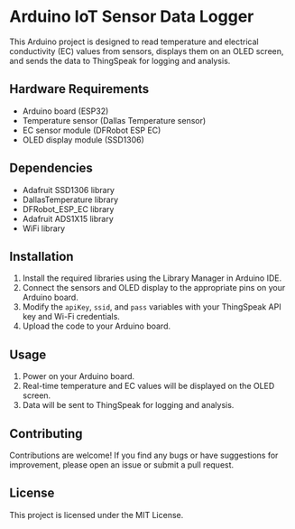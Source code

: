 # Arduino IoT Sensor Data Logger

This Arduino project is designed to read temperature and electrical conductivity (EC) values from sensors,
displays them on an OLED screen, and sends the data to ThingSpeak for logging and analysis.

## Hardware Requirements

- Arduino board (ESP32)
- Temperature sensor (Dallas Temperature sensor)
- EC sensor module (DFRobot ESP EC)
- OLED display module (SSD1306)

## Dependencies

- Adafruit SSD1306 library
- DallasTemperature library
- DFRobot_ESP_EC library
- Adafruit ADS1X15 library
- WiFi library

## Installation

1. Install the required libraries using the Library Manager in Arduino IDE.
2. Connect the sensors and OLED display to the appropriate pins on your Arduino board.
3. Modify the `apiKey`, `ssid`, and `pass` variables with your ThingSpeak API key and Wi-Fi credentials.
4. Upload the code to your Arduino board.

## Usage

1. Power on your Arduino board.
2. Real-time temperature and EC values will be displayed on the OLED screen.
3. Data will be sent to ThingSpeak for logging and analysis.

## Contributing

Contributions are welcome! If you find any bugs or have suggestions for improvement, please open an issue or submit a pull request.

## License

This project is licensed under the MIT License.
